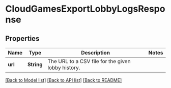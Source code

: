 # CloudGamesExportLobbyLogsResponse

## Properties

Name | Type | Description | Notes
------------ | ------------- | ------------- | -------------
**url** | **String** | The URL to a CSV file for the given lobby history. | 

[[Back to Model list]](../README.md#documentation-for-models) [[Back to API list]](../README.md#documentation-for-api-endpoints) [[Back to README]](../README.md)


